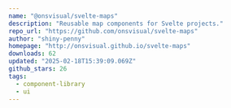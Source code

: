 ```yaml
---
name: "@onsvisual/svelte-maps"
description: "Reusable map components for Svelte projects."
repo_url: "https://github.com/onsvisual/svelte-maps"
author: "shiny-penny"
homepage: "http://onsvisual.github.io/svelte-maps"
downloads: 62
updated: "2025-02-18T15:39:09.069Z"
github_stars: 26
tags: 
  - component-library
  - ui
---
```

